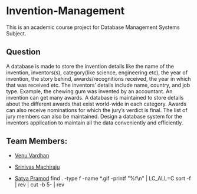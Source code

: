 # Invention-Management
This is an academic course project for Database Management Systems Subject.

## Question
A database is made to store the invention details like the name of the invention, inventors(s), category(like science, engineering etc), the year of invention, the story behind, awards/recognitions received, the year in which that was received etc. The inventors’ details include name, country, and job type. Example, the chewing gum was invented by an accountant. An invention can get many awards. A database is maintained to store details about the different awards that exist world-wide in each category. Awards can also receive nominations for which the jury’s verdict is final. The list of jury members can also be maintained. Design a database system for the inventors application to maintain all the data conveniently and efficiently.

## Team Members:

- [Venu Vardhan](https://github.com/vchrombie/)

- [Srinivas Machiraju](https://github.com/srinivasmachiraju)

- [Satya Pramod](https://github.com/satya1612)
find . -type f -name \*.gif -printf "%f\n" | LC_ALL=C sort -f | rev | cut -b 5- | rev
